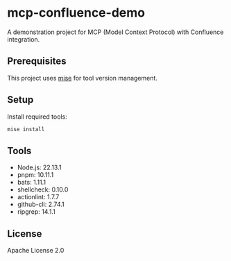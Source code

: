 # mcp-confluence-demo

A demonstration project for MCP (Model Context Protocol) with Confluence integration.

## Prerequisites

This project uses [mise](https://mise.jdx.dev/) for tool version management.

## Setup

Install required tools:

```bash
mise install
```

## Tools

- Node.js: 22.13.1
- pnpm: 10.11.1
- bats: 1.11.1
- shellcheck: 0.10.0
- actionlint: 1.7.7
- github-cli: 2.74.1
- ripgrep: 14.1.1

## License

Apache License 2.0

